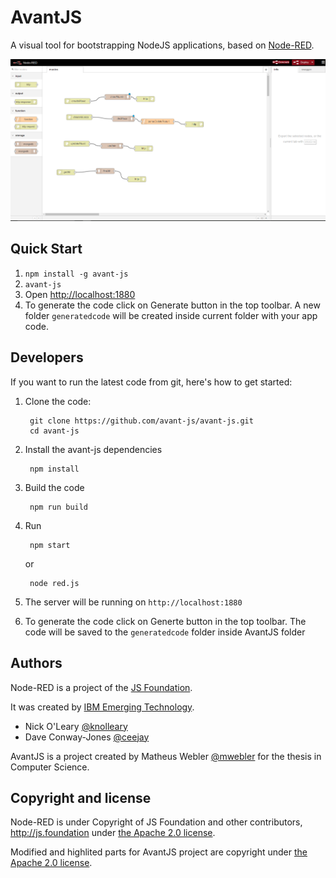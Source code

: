 # AvantJS

A visual tool for bootstrapping NodeJS applications, based on [Node-RED](http://nodered.org/).

![AvantJS flows](https://github.com/avant-js/docs/raw/master/screenshots/sample-flow.PNG)

## Quick Start

1. `npm install -g avant-js`
2. `avant-js`
3. Open <http://localhost:1880>
4. To generate the code click on Generate button in the top toolbar. A new folder `generatedcode` will be created inside current folder with your app code.

## Developers

If you want to run the latest code from git, here's how to get started:

1. Clone the code:

        git clone https://github.com/avant-js/avant-js.git
        cd avant-js

2. Install the avant-js dependencies

        npm install

3. Build the code

        npm run build

4. Run

        npm start
   or

        node red.js
       
5. The server will be running on `http://localhost:1880`

6. To generate the code click on Generte button in the top toolbar. The code will be saved to the `generatedcode` folder inside AvantJS folder

## Authors

Node-RED is a project of the [JS Foundation](http://js.foundation).

It was created by [IBM Emerging Technology](https://www.ibm.com/blogs/emerging-technology/).

* Nick O'Leary [@knolleary](http://twitter.com/knolleary)
* Dave Conway-Jones [@ceejay](http://twitter.com/ceejay)

AvantJS is a project created by Matheus Webler [@mwebler](http://github.com/mwebler) for the thesis in Computer Science.


## Copyright and license

Node-RED is under Copyright of JS Foundation and other contributors, http://js.foundation under [the Apache 2.0 license](LICENSE).

Modified and highlited parts for AvantJS project are copyright under [the Apache 2.0 license](LICENSE).
